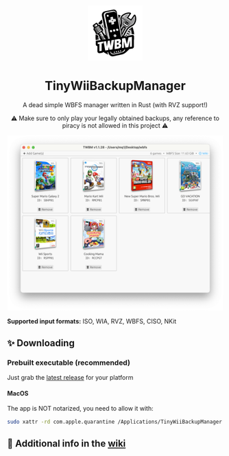 <p align="center">
    <img alt="logo" width="128" src="logo.png">
    <h1 align="center">TinyWiiBackupManager</h1>
    <p align="center">A dead simple WBFS manager written in Rust (with RVZ support!)</p>
    <p align="center">⚠️ Make sure to only play your legally obtained backups, any reference to piracy is not allowed in this project ⚠️</p>
    <img alt="screenshot" src="screenshot.png">
</p>

**Supported input formats:** ISO, WIA, RVZ, WBFS, CISO, NKit

## ✨ Downloading

### Prebuilt executable (recommended)

Just grab the [latest release](https://github.com/mq1/TinyWiiBackupManager/releases/latest) for your platform

#### MacOS

The app is NOT notarized, you need to allow it with:
```sh
sudo xattr -rd com.apple.quarantine /Applications/TinyWiiBackupManager.app
```

## 📄 Additional info in the [wiki](https://github.com/mq1/TinyWiiBackupManager/wiki)
